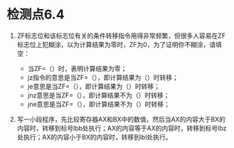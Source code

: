 # 检测点6.4
1. ZF标志位和该标志位有关的条件转移指令用得非常频繁，但很多人容易在ZF标志位上犯糊涂，以为计算结果为零时，ZF为0，为了证明你不糊涂，请填空：
    - 当ZF=（）时，表明计算结果为零；
    - jz指令的意思是当ZF=（），即计算结果为（）时转移；
    - je意思是当ZF=（），即计算结果为（）时转移；
    - jnz意思是当ZF=（），即计算结果不为（）时转移；
    - jne意思是当ZF=（），即计算结果不为（）时转移；

2. 写一小段程序，先比较寄存器AX和BX中的数值，然后当AX的内容大于BX的内容时，转移到标号lbb处执行；AX的内容等于AX的内容时，转移到标号lbz处执行；AX的内容小于BX的内容时，转移到lbl处执行。
